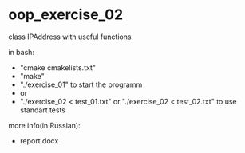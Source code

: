 # oop_exercise_02
class IPAddress with useful functions

in bash:
- "cmake cmakelists.txt"
- "make"
- "./exercise_01" to start the programm
- or
- "./exercise_02 < test_01.txt" or "./exercise_02 < test_02.txt" to use standart tests

more info(in Russian):
- report.docx
